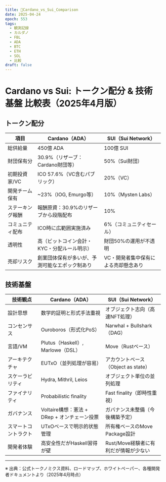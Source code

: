 ```yaml
---
title: 🚀Cardano_vs_Sui_Comparison
date: 2025-04-24
epoch: 553
tags:
  - 観測記録
  - カルダノ
  - FBL
  - ADA
  - BTC
  - ETH
  - SOL
  - 比較
draft: false
---
```


# Cardano vs Sui: トークン配分 & 技術基盤 比較表（2025年4月版）

## トークン配分

| 項目 | **Cardano（ADA）** | **SUI（Sui Network）** |
|------|---------------------|-------------------------|
| 総供給量 | 450億 ADA | 100億 SUI |
| 財団保有分 | 30.9%（リザーブ：Cardano財団等） | 50%（Sui財団） |
| 初期投資家/VC | ICO 57.6%（VC含むパブリック） | 20%（VC） |
| 開発チーム保有 | ~23%（IOG, Emurgo等） | 10%（Mysten Labs） |
| ステーキング報酬 | 報酬原資：30.9%のリザーブから段階配布 | 10% |
| コミュニティ配布 | ICO時に広範囲実施済み | 6%（コミュニティセール） |
| 透明性 | 高（ビットコイン会計・KYC・分配ルール明示） | 財団50%の運用が不透明 |
| 売却リスク | 創業団体保有が多いが、予測可能なエポック制あり | VC・開発者集中保有による売却懸念あり |

## 技術基盤

| 技術観点 | **Cardano（ADA）** | **SUI（Sui Network）** |
|----------|---------------------|-------------------------|
| 設計思想 | 数学的証明と形式手法重視 | オブジェクト志向（高速NFT処理） |
| コンセンサス | Ouroboros（形式化PoS） | Narwhal + Bullshark（DAG） |
| 言語/VM | Plutus（Haskell）, Marlowe（DSL） | Move（Rustベース） |
| アーキテクチャ | EUTxO（並列処理が容易） | アカウントベース（Object as state） |
| スケーラビリティ | Hydra, Mithril, Leios | オブジェクト単位の並列処理 |
| ファイナリティ | Probabilistic finality | Fast finality（即時性重視） |
| ガバナンス | Voltaire構想：憲法 + DRep + オンチェーン投票 | ガバナンス未整備（今後構築予定） |
| スマートコントラクト | UTxOベースで明示的状態管理 | 所有権ベースのMove Package設計 |
| 開発者体験 | 高安全性だがHaskell習得が壁 | Rust/Move経験者に有利だが情報が少ない |

---

※ 出典：公式トークノミクス資料、ロードマップ、ホワイトペーパー、各種開発者ドキュメントより（2025年4月時点）
